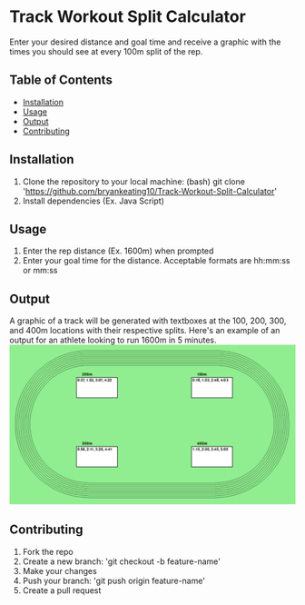 # Track Workout Split Calculator
Enter your desired distance and goal time and receive a graphic with the times you should see at every 100m split of the rep.
## Table of Contents
- [Installation](#installation)
- [Usage](#usage)
- [Output](#output)
- [Contributing](#contributing)
## Installation
1. Clone the repository to your local machine:
   (bash)
   git clone 'https://github.com/bryankeating10/Track-Workout-Split-Calculator'
2. Install dependencies (Ex. Java Script)
## Usage
1. Enter the rep distance (Ex. 1600m) when prompted
2. Enter your goal time for the distance. Acceptable formats are hh:mm:ss or mm:ss
## Output
A graphic of a track will be generated with textboxes at the 100, 200, 300, and 400m locations with their respective splits. Here's an example of an output for an athlete looking to run 1600m in 5 minutes.
![Track Graphic](example-output.png)
## Contributing
1. Fork the repo
2. Create a new branch: 'git checkout -b feature-name'
3. Make your changes
4. Push your branch: 'git push origin feature-name'
5. Create a pull request
